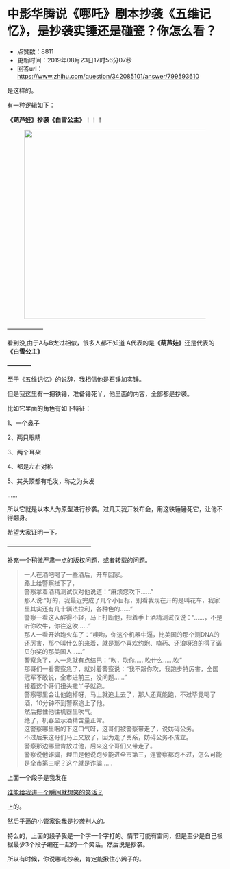# 中影华腾说《哪吒》剧本抄袭《五维记忆》，是抄袭实锤还是碰瓷？你怎么看？
- 点赞数：8811
- 更新时间：2019年08月23日17时56分07秒
- 回答url：https://www.zhihu.com/question/342085101/answer/799593610
<body>
 <p data-pid="mIEKv1Us">是这样的。</p>
 <p data-pid="aK09gWdu">有一种逻辑如下：</p>
 <p data-pid="p5df9g9J"><b>《葫芦娃》抄袭《白雪公主》</b>！！！</p>
 <figure data-size="normal">
  <img src="https://picx.zhimg.com/50/v2-8f5848badd083420ec646f86dbb90fd0_720w.jpg?source=1940ef5c" data-caption="" data-size="normal" data-rawwidth="442" data-rawheight="529" data-original-token="v2-8f5848badd083420ec646f86dbb90fd0" data-default-watermark-src="https://picx.zhimg.com/50/v2-1ca50e38be543b26e1462d472f6fc9e4_720w.jpg?source=1940ef5c" class="origin_image zh-lightbox-thumb" width="442" data-original="https://pic1.zhimg.com/v2-8f5848badd083420ec646f86dbb90fd0_r.jpg?source=1940ef5c">
 </figure>
 <p data-pid="3POg6ZOH">——————</p>
 <p data-pid="x_BVUGnM">看到没,由于A与B太过相似，很多人都不知道 A代表的是<b>《葫芦娃》</b>还是代表的<b>《白雪公主》</b></p>
 <p data-pid="9t1KO_50"><b>————</b></p>
 <p data-pid="kggInXlD">至于《五维记忆》的说辞，我相信他是石锤加实锤。</p>
 <p data-pid="hhk8P76r">但是我这里有一把铁锤，准备锤死丫，他里面的内容，全部都是抄袭。</p>
 <p data-pid="fq-oQqc4">比如它里面的角色有如下特征：</p>
 <p data-pid="xf7pFcPM">1、一个鼻子</p>
 <p data-pid="lNjbHJlR">2、两只眼睛</p>
 <p data-pid="pN-8O-OH">3、两个耳朵</p>
 <p data-pid="aCIu4JMQ">4、都是左右对称</p>
 <p data-pid="ugoMvhhL">5、其头顶都有毛发，称之为头发</p>
 <p data-pid="wwyHlNNZ">……</p>
 <p data-pid="n3pxX4Uh">所以它就是以本人为原型进行抄袭。过几天我开发布会，用这铁锤锤死它，让他不得翻身。</p>
 <p data-pid="Zs8xHd-t">希望大家证明一下。</p>
 <p data-pid="EBfYbY1i">——————————————</p>
 <p data-pid="Oq18XltC">补充一个稍微严肃一点的版权问题，或者转载的问题。</p>
 <blockquote data-pid="wXcleE0L">
  一人在酒吧喝了一些酒后，开车回家。
  <br>
  路上给警察拦下了，
  <br>
  警察拿着酒精测试仪对他说道：“麻烦您吹下……”
  <br>
  那人说:“好的，我最近完成了几个小目标，别看我现在开的是叫花车，我家里其实还有几十辆法拉利，各种色的……”
  <br>
  警察一看这人醉得不轻，马上打断他，指着手上酒精测试仪说：“……，不是听你吹牛，你往这吹……”
  <br>
  那人一看开始跑火车了：“噢哟，你这个机器牛逼，比美国的那个测DNA的还厉害，那个叫什么的来着，就是那个喜欢约炮、嗑药、还浪呀浪的得了诺贝尔奖的那美国人……”
  <br>
  警察急了，人一急就有点结巴：“吹，吹你……吹什么……吹”
  <br>
  那哥们一看警察急了，就对着警察说：“我不跟你吹，我跑步特厉害，全国冠军不敢说，全市进前三，没问题……”
  <br>
  接着这个哥们扭头撒丫子就跑。
  <br>
  警察哪里会让他跑掉呀，马上就追上去了，那人还真能跑，不过毕竟喝了酒，10分钟不到警察追上了他。
  <br>
  然后摁住他往机器里吹气。
  <br>
  绝了，机器显示酒精含量正常。
  <br>
  这警察哪里咽的下这口气呀，这哥们被警察带走了，说妨碍公务。
  <br>
  不过后来这哥们马上又放了，因为走了关系，妨碍公务不成立。
  <br>
  警察那边哪里肯放过他，后来这个哥们又带走了。
  <br>
  警察说他诈骗，理由是他说跑步能进全市第三，连警察都跑不过，怎么可能是全市第三呢？这个就是诈骗……
 </blockquote>
 <p data-pid="IwmGt982">上面一个段子是我发在</p><a href="https://www.zhihu.com/question/269323749/answer/796188929" data-draft-node="block" data-draft-type="link-card" class="internal">谁能给我讲一个瞬间就想笑的笑话？</a>
 <p data-pid="xsUTUAGl">上的。</p>
 <p data-pid="Npo6z1ot">然后乎逼的小管家说我是抄袭别人的。</p>
 <p data-pid="KyGHlV63">特么的，上面的段子我是一个字一个字打的。情节可能有雷同，但是至少是自己根据最少3个段子编在一起的一个笑话。然后说是抄袭。</p>
 <p data-pid="EP06-k-V">所以有时候，你说哪吒抄袭，肯定能揪住小辫子的。</p>
</body>